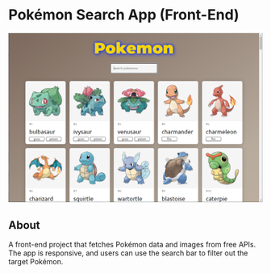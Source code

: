 # Pokémon Search App (Front-End)

![Pokémon Cover](public/app-cover.png)

## About

A front-end project that fetches Pokémon data and images from free APIs. The app is responsive, and users can use the search bar to filter out the target Pokémon.
